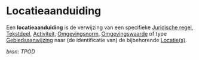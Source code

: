 # Locatieaanduiding

Een **locatieaanduiding** is de verwijzing van een specifieke [Juridische regel](#begrip-juridische-regel), [Tekstdeel](#begrip-tekstdeel), [Activiteit](#begrip-activiteit), [Omgevingsnorm](#begrip-omgevingsnorm), [Omgevingswaarde](#begrip-omgevingswaarde) of type [Gebiedsaanwijzing](#begrip-gebiedsaanwijzing) naar (de identificatie van) de bijbehorende [Locatie(s)](#begrip-locaite).

*bron: TPOD*
